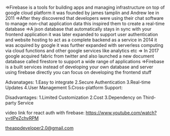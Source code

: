 =>Firebase is a tools for building apps and managing infrastructure on top of google cloud platform it was founded by james tamplin and Andrew lee in 2011
=>After they discovered that developers were using their chat software to manage non-chat application data this inspired them to create a real-time database
=>A json database that automatically stays in sync with your frontend application it was later expanded to support user authentication and website hosting to act as a complete backend as a service in 2014 it was acquired by google it was further expanded with serverless computing via cloud functions and other google services like analytics etc 
=> In 2017 google acquired fabric from twitter and also launched a new document database called firestore to support a wide range of applications 
=>Firebase is a built services instead of developing your own database and server using firebase directly you can focus on developing the frontend stuff

Advanatages:
1.Easy to integrate
2.Secure Authentication
3.Real-time Updates
4.User Management
5.Cross-platform Support:

Disadvantages:
1.Limited Customization
2.Cost
3.Dependency on Third-party Service

video link for react auth with firebase:
https://www.youtube.com/watch?v=tlPeZchvRPM 

theappdeveloper2.0@gmail.com